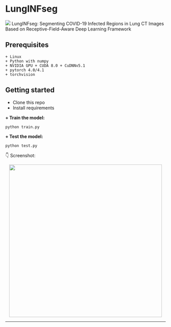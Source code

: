 # LungINFseg
[![](https://img.shields.io/badge/python-3.6%2B-green.svg)]()
LungINFseg: Segmenting COVID-19 Infected Regions in Lung CT Images
Based on Receptive-Field-Aware Deep Learning Framework 

## Prerequisites
```
+ Linux
+ Python with numpy
+ NVIDIA GPU + CUDA 8.0 + CuDNNv5.1
+ pytorch 4.0/4.1
+ torchvision
```
## Getting started

- Clone this repo 
- Install requirements



**+ Train the model:**

    python train.py 

**+ Test the model:**

    python test.py

:point_down: Screenshot:

<p align="center">
  <img src="/static/screenshot.png" height="480px" alt="">
</p>

------------------

